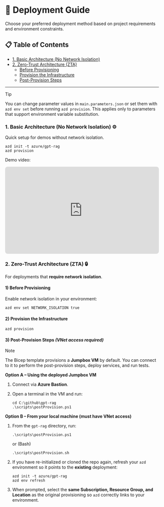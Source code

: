 # 🚀 Deployment Guide

Choose your preferred deployment method based on project requirements and environment constraints.

## 📋 Table of Contents

- [1. Basic Architecture (No Network Isolation)](#1-basic-architecture-no-network-isolation-️)
- [2. Zero-Trust Architecture (ZTA)](#2-zero-trust-architecture-zta-)
  - [Before Provisioning](#1-before-provisioning)
  - [Provision the Infrastructure](#2-provision-the-infrastructure)
  - [Post-Provision Steps](#3-post-provision-steps-vnet-access-required)

---

> [!TIP]
> You can change parameter values in `main.parameters.json` or set them with `azd env set` before running `azd provision`. This applies only to parameters that support environment variable substitution.

### 1. Basic Architecture (No Network Isolation) ⚙️

Quick setup for demos without network isolation.

```shell
azd init -t azure/gpt-rag
azd provision
```

Demo video:

<div style="position: relative; padding-bottom: 56.25%; height: 0; overflow: hidden; margin-bottom: 20px; background: #f5f5f5; border-radius: 8px;">
  <iframe src="https://www.youtube.com/embed/nZMDtaDQuP4?rel=0&modestbranding=1" 
          style="position: absolute; top: 0; left: 0; width: 100%; height: 100%; border: none; border-radius: 8px;" 
          title="GPT-RAG Tutorial" 
          frameborder="0" 
          loading="lazy"
          allow="accelerometer; autoplay; clipboard-write; encrypted-media; gyroscope; picture-in-picture; web-share" 
          allowfullscreen>
  </iframe>
</div>

### 2. Zero-Trust Architecture (ZTA) 🔒

For deployments that **require network isolation**.

#### 1) Before Provisioning

Enable network isolation in your environment:

```shell
azd env set NETWORK_ISOLATION true
```

#### 2) Provision the Infrastructure

```shell
azd provision
```

#### 3) Post-Provision Steps *(VNet access required)*

> [!NOTE]
> The Bicep template provisions a **Jumpbox VM** by default. You can connect to it to perform the post-provision steps, deploy services, and run tests.

**Option A – Using the deployed Jumpbox VM**

1. Connect via **Azure Bastion**.
2. Open a terminal in the VM and run:

   ```shell
   cd C:\github\gpt-rag
   .\scripts\postProvision.ps1
   ```

**Option B – From your local machine (must have VNet access)**

1. From the `gpt-rag` directory, run:

   ```shell
   .\scripts\postProvision.ps1
   ```

   or (Bash)

   ```shell
   .\scripts\postProvision.sh
   ```

2. If you have re-initialized or cloned the repo again, refresh your `azd` environment so it points to the **existing** deployment:

   ```shell
   azd init -t azure/gpt-rag
   azd env refresh
   ```

3. When prompted, select the **same Subscription, Resource Group, and Location** as the original provisioning so `azd` correctly links to your environment.
